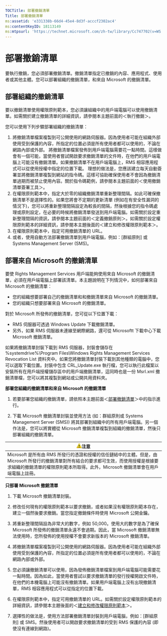 ```yaml
---
TOCTitle: 部署撤銷清單
Title: 部署撤銷清單
ms:assetid: 'e331338b-66d4-45e4-8d3f-acccf2302ac4'
ms:contentKeyID: 18113149
ms:mtpsurl: 'https://technet.microsoft.com/zh-tw/library/Cc747702(v=WS.10)'
---
```


部署撤銷清單
============

要執行撤銷，您必須部署撤銷清單。撤銷清單指定已撤銷的內容、應用程式、使用者或其他主體。您可以部署組織的撤銷清單，和來自 Microsoft 的撤銷清單。

部署組織的撤銷清單
------------------

要以撤銷清單使用權限原則範本，您必須讓組織中的用戶端電腦可以使用撤銷清單。如需關於建立撤銷清單的詳細資訊，請參閱本主題前面的＜執行撤銷＞。

您可以使用下列步驟部署組織的撤銷清單：

1.  將撤銷清單檔案複製到可公開使用的網路伺服器。因為使用者可能在組織外部使用受到保護的內容，所指定的位置必須是所有使用者都可以使用的，不論在網路內部或外部。
    將撤銷清單檔案發佈到用戶端電腦需要花一點時間。這樣做會有一個可能，當使用者嘗試開啟要求撤銷清單的文件時，在他們的用戶端電腦上可能沒有撤銷清單。如果撤銷清單不在用戶端電腦上，RMS 相容應用程式可以從使用授權中指定的位置下載。
    理想的做法是，您應該建立每天自動簽署並將撤銷清單複製到網站的指令碼。這樣可協助確保使用者不會因為撤銷清單過期而被禁止使用內容。關於指令碼範例，請參閱本主題前面的＜使用撤銷清單簽署工具＞。
2.  在權限原則範本中，指定大於零的組織撤銷清單重新整理間隔。如此可確保撤銷清單不是選擇性的。如果您將會不定期的更新清單 (例如在有安全性漏洞的情況下)，您可以將重新整理間隔設定為較長的間隔，然後根據您的指令碼處理或原則設定，在必要的時候將撤銷清單發送到用戶端電腦。如需關於設定重新整理間隔的資訊，請參閱本主題前面的＜定義撤銷原則＞。如需關於設定權限原則範本的詳細資訊，請參閱本主題後面的＜建立和修改權限原則範本＞。
3.  在權限原則範本中，指定可用撤銷清單的 URL。
4.  或者，使用自動方法部署撤銷清單到用戶端電腦，例如：\[群組原則\] 或 Systems Management Server (SMS)。

部署來自 Microsoft 的撤銷清單
-----------------------------

要使 Rights Management Services 用戶端能夠使用來自 Microsoft 的撤銷清單，必須在用戶端電腦上部署該清單。本主題說明在下列情況中，如何部署來自 Microsoft 的撤銷清單：

-   您的組織想要部署自己的撤銷清單和和撤銷清單來自 Microsoft 的撤銷清單。
-   您的組織只想要部署來自 Microsoft 的撤銷清單。

對於 Microsoft 所發佈的撤銷清單，您可從以下位置下載：

-   RMS 伺服器可透過 Windows Update 下載撤銷清單。
-   另外，如果 RMS 伺服器未連線至網際網路，還可從 Microsoftt 下載中心下載 Microsoft 撤銷清單。

如果將撤銷清單封裝下載到 RMS 伺服器，封裝會儲存在 %systemdrive%\\Program Files\\Windows Rights Management Services Revocation List 資料夾中。如果您將撤銷清單封裝下載到其他種類的電腦中，您可以選取下載位置。封裝中包含 CRL\_Update.exe 執行檔，您可以執行此檔案以安裝所有在用戶端授權儲存區中的用戶端撤銷清單，這同時也是一份 Msrl.xml 撤銷清單檔，您可以將其複製到網站或公開共用資料夾。

**部署您組織的撤銷清單和來自 Microsoft 的撤銷清單**
1.  若要部署您組織的撤銷清單，請依照本主題前面＜[部署撤銷清單](https://technet.microsoft.com/e331338b-66d4-45e4-8d3f-acccf2302ac4)＞中的指示進行。

2.  下載 Microsoft 撤銷清單封裝並使用方法 (如：群組原則或 Systems Management Server (SMS)) 將其部署到組織中的所有用戶端電腦。另一個作法是，您可以將實體從 Microsoft 撤銷清單複製到組織的撤銷清單，然後只部署組織的撤銷清單。

| ![](images/Cc747702.Caution(WS.10).gif)注意                                                                                                                                                         |
|----------------------------------------------------------------------------------------------------------------------------------------------------------------------------------------------------------------------------------|
| Microsoft 是所有由 RMS 所發行的憑證和授權的信任鏈結中的主體。但是，由 Microsoft 所發行的撤銷清單對所有結合的要求都可生效，而使用授權是根據要求組織的撤銷清單的權限原則範本所取得。此外，Microsoft 撤銷清單會在用戶端電腦上註冊。 |

**只部署 Microsoft 撤銷清單**
1.  下載 Microsoft 撤銷清單封裝。

2.  修改任何現有的權限原則範本以要求撤銷，或者如果沒有權限原則範本存在，建立一個然後要求撤銷。當您指定撤銷條件時使用 Microsoft 公開金鑰。

3.  將重新整理間隔設為非常大的數字，例如 50,000。使用大的數字是為了確保 Microsoft 所發佈的撤銷清單永遠不會過期。因此，當 Microsoft 撤銷清單無法使用時，您所發佈的使用授權不會要求新版本的 Microsoft 撤銷清單。

4.  將撤銷清單檔案複製到可公開使用的網路伺服器。因為使用者可能在組織外部使用受到保護的內容，所指定的位置必須是所有使用者都可以使用的，不論在網路內部或外部。

5.  您必須讓撤銷清單可以使用，因為發佈撤銷清單檔案到用戶端電腦可能需要花一點時間。因為如此，當使用者嘗試以要求撤銷清單的發行授權開啟文件時，在他們的本機電腦上可能沒有撤銷清單。如果用戶端電腦上沒有出現撤銷清單，RMS 相容應用程式可以從指定的位置下載。

6.  在權限原則範本中，指定可用撤銷清單的 URL。如需關於設定權限原則範本的詳細資訊，請參閱本主題後面的＜[建立和修改權限原則範本](https://technet.microsoft.com/6014176f-ef71-4d29-b3e3-da129c18563d)＞。

7.  選擇性的做法是，使用方法部署撤銷清單封裝到用戶端電腦，例如：\[群組原則\] 或 SMS。然後使用者可以開啟要求撤銷清單的受到 RMS 保護的內容 (即使沒有連線到網路)。
